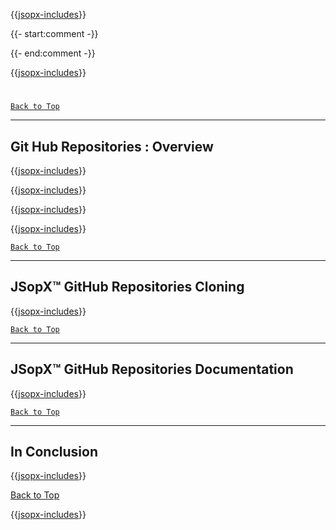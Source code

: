 ﻿{{[jsopx-includes](AllGlobal/Master/Includes/Sections/Technologies/GitHubRepositories/Header.md)}}

{{- start:comment -}}
<!-- START JSOPX NOVA DOCX HEADER
group: 'Technologies'
subGroup: 'Git Hub Repositories'
isDraft: true
isProductionReady: true
toc: true
END JSOPX NOVA DOCX HEADER -->
{{- end:comment -}}

{{[jsopx-includes](AllGlobal/Master/Includes/Common/Draft-Notice.md)}}


#
[`Back to Top`](#table-of-contents)

---

## Git Hub Repositories : Overview

{{[jsopx-includes](AllGlobal/Master/Includes/Sections/Technologies/GitHubRepositories/Overview.md)}}

{{[jsopx-includes](AllGlobal/Master/Includes/Common/Current-Phase.md)}}

{{[jsopx-includes](AllGlobal/Master/Includes/Sections/Technologies/GitHubRepositories/BodyContent.md)}}

{{[jsopx-includes](AllGlobal/Master/Includes/Common/Alerts-Current.md)}}



[`Back to Top`](#table-of-contents)

---

## JSopX™ GitHub Repositories Cloning

{{[jsopx-includes](AllGlobal/Master/Includes/Sections/Technologies/GitHubRepositories/JsopxGitHubRepositoriesCloning.md)}}



[`Back to Top`](#table-of-contents)

---

## JSopX™ GitHub Repositories Documentation

{{[jsopx-includes](AllGlobal/Master/Includes/Sections/Technologies/GitHubRepositories/JsopxGitHubRepositoriesDocumentation.md)}}


[`Back to Top`](#table-of-contents)

---

## In Conclusion

{{[jsopx-includes](AllGlobal/Master/Includes/Sections/Technologies/GitHubRepositories/InConclusion.md)}}

[Back to Top](#table-of-contents)

{{[jsopx-includes](AllGlobal/Master/Includes/Layout/Footer.md)}}